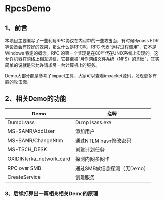# RpcsDemo

## 1、前言

本项目主要编写了一些利用RPC协议在内网中的一些攻击面，有时候Byoass EDR等设备会有较好的效果，那么什么是RPC呢，RPC 代表“远程过程调用”，它不是 Windows 特定的概念。RPC 的第一个实现是在80年代在UNIX系统上实现的。这允许机器在网络上相互通信，它甚至被“用作网络文件系统（NFS）的基础”，其实简单的说就是它允许请求另一台计算机上的服务。

Demo大部分都是参考了impact工具，大家可以查看impacket源码，发现更多有趣的攻击面。

## 2、相关Demo的功能

| Demo                     | 注释                        |
| ------------------------ | --------------------------- |
| DumpLsass                | Dump lsass.exe              |
| MS-SAMR/AddUser          | 添加用户                    |
| MS-SAMR/ChangeNtlm       | 通过NTLM hash修改密码       |
| MS-TSCH_DESK             | 创建计划任务                |
| OXIDINterka_network_card | 探测内网多网卡              |
| RPC over SMB             | 通过SMB做信息探测（无Demo） |
| CreateService            | 创建服务                    |

### 3、后续打算出一篇相关相关Demo的原理


